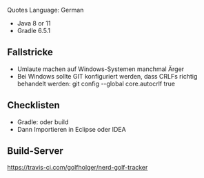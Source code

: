 Quotes Language: German

* Java 8 or 11
* Gradle 6.5.1

## Fallstricke

* Umlaute machen auf Windows-Systemen manchmal Ärger
* Bei Windows sollte GIT konfiguriert werden, dass CRLFs richtig behandelt werden: git config --global core.autocrlf true

## Checklisten

* Gradle: <default> oder build
* Dann Importieren in Eclipse oder IDEA

## Build-Server

https://travis-ci.com/golfholger/nerd-golf-tracker

